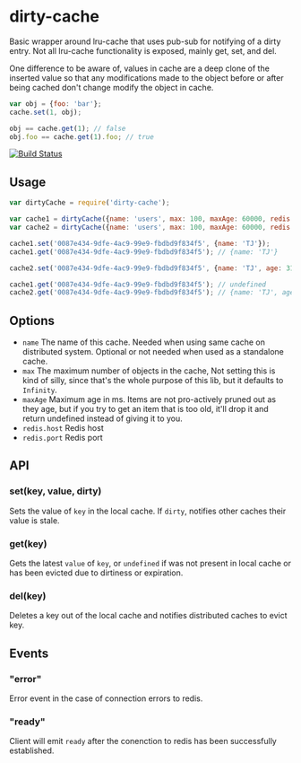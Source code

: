 # dirty-cache

Basic wrapper around lru-cache that uses pub-sub for notifying of a
dirty entry.  Not all lru-cache functionality is exposed, mainly
get, set, and del.

One difference to be aware of, values in cache are a deep clone of
the inserted value so that any modifications made to the object
before or after being cached don't change modify the object in
cache.

```javascript
var obj = {foo: 'bar'};
cache.set(1, obj);

obj == cache.get(1); // false
obj.foo == cache.get(1).foo; // true
```

[![Build Status](https://travis-ci.org/zldavis/dirty-cache.svg?branch=master)](https://travis-ci.org/zldavis/dirty-cache)

## Usage

```javascript
var dirtyCache = require('dirty-cache');

var cache1 = dirtyCache({name: 'users', max: 100, maxAge: 60000, redis: {host: 'localhost', port: 6379}});
var cache2 = dirtyCache({name: 'users', max: 100, maxAge: 60000, redis: {host: 'localhost', port: 6379}});

cache1.set('0087e434-9dfe-4ac9-99e9-fbdbd9f834f5', {name: 'TJ'});
cache1.get('0087e434-9dfe-4ac9-99e9-fbdbd9f834f5'); // {name: 'TJ'}

cache2.set('0087e434-9dfe-4ac9-99e9-fbdbd9f834f5', {name: 'TJ', age: 31}, true);

cache1.get('0087e434-9dfe-4ac9-99e9-fbdbd9f834f5'); // undefined
cache2.get('0087e434-9dfe-4ac9-99e9-fbdbd9f834f5'); // {name: 'TJ', age: 31}
```

## Options

* `name` The name of this cache. Needed when using same cache on
  distributed system.  Optional or not needed when used as a
  standalone cache.
* `max` The maximum number of objects in the cache, Not setting this
  is kind of silly, since that's the whole purpose of this lib, but
  it defaults to `Infinity`.
* `maxAge` Maximum age in ms.  Items are not pro-actively pruned out
  as they age, but if you try to get an item that is too old, it'll
  drop it and return undefined instead of giving it to you.
* `redis.host` Redis host
* `redis.port` Redis port

## API

### set(key, value, dirty)

Sets the value of `key` in the local cache. If `dirty`, notifies
other caches their value is stale.

### get(key)

Gets the latest `value` of `key`, or `undefined` if was not present
in local cache or has been evicted due to dirtiness or expiration.

### del(key)

Deletes a key out of the local cache and notifies distributed
caches to evict key.

## Events

### "error"

Error event in the case of connection errors to redis.

### "ready"

Client will emit `ready` after the conenction to redis has been successfully established.
